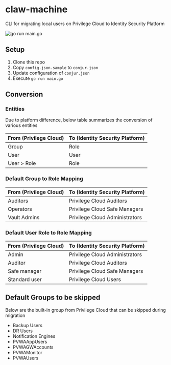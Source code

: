 # claw-machine
CLI for migrating local users on Privilege Cloud to Identity Security Platform

![go run main.go](./assets/screencap.png.png)

## Setup
1. Clone this repo
2. Copy `config.json.sample` to `conjur.json`
2. Update configuration of `conjur.json`
3. Execute `go run main.go`

## Conversion 

### Entities
Due to platform difference, below table summarizes the conversion of various entities

| From (Privilege Cloud) | To (Identity Security Platform) |
|------------------------|---------------------------------|
| Group                  | Role                            |
| User                   | User                            |
| User > Role            | Role                            |

### Default Group to Role Mapping

| From (Privilege Cloud) | To (Identity Security Platform) |
|------------------------|---------------------------------|
| Auditors               | Privilege Cloud Auditors        |
| Operators              | Privilege Cloud Safe Managers   |
| Vault Admins           | Privilege Cloud Administrators  |

### Default User Role to Role Mapping

| From (Privilege Cloud) | To (Identity Security Platform) |
|------------------------|---------------------------------|
| Admin                  | Privilege Cloud Administrators  |
| Auditor                | Privilege Cloud Auditors        |
| Safe manager           | Privilege Cloud Safe Managers   |
| Standard user          | Privilege Cloud Users           |

## Default Groups to be skipped

Below are the built-in group from Privilege Cloud that can be skipped during migration
- Backup Users
- DR Users
- Notification Engines
- PVWAAppUsers
- PVWAGWAccounts
- PVWAMonitor
- PVWAUsers